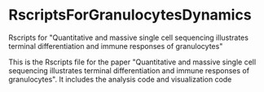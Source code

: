 # RscriptsForGranulocytesDynamics
Rscripts for "Quantitative and massive single cell sequencing illustrates terminal differentiation and immune responses of granulocytes"

This is the Rscripts file for the paper "Quantitative and massive single cell sequencing illustrates terminal differentiation and immune responses of granulocytes".
It includes the analysis code and visualization code


